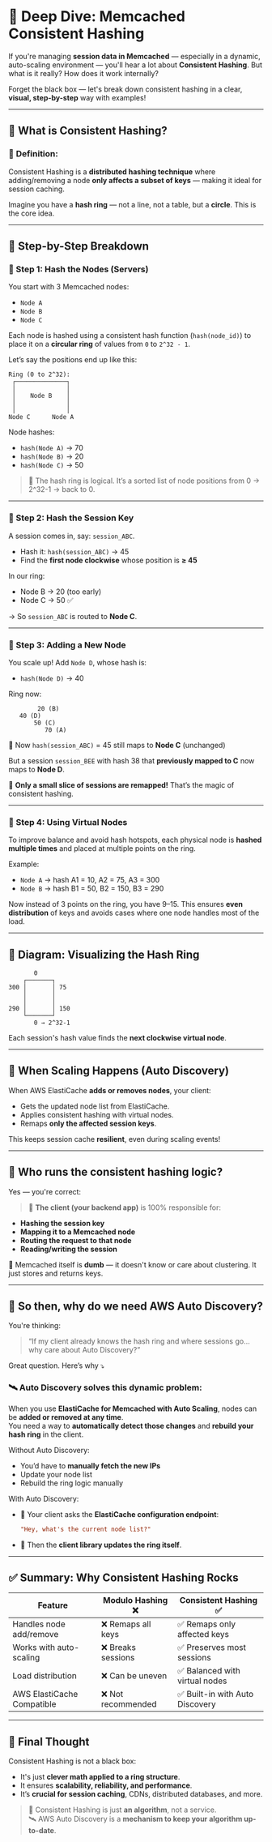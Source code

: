 # 🧠 Deep Dive: Memcached Consistent Hashing

If you're managing **session data in Memcached** — especially in a dynamic, auto-scaling environment — you'll hear a lot about **Consistent Hashing**. But what is it really? How does it work internally?

Forget the black box — let's break down consistent hashing in a clear, **visual, step-by-step** way with examples!

---

## 🔄 **What is Consistent Hashing?**

### 🔹 **Definition:**

Consistent Hashing is a **distributed hashing technique** where adding/removing a node **only affects a subset of keys** — making it ideal for session caching.

Imagine you have a **hash ring** — not a line, not a table, but a **circle**. This is the core idea.

---

## 🔁 **Step-by-Step Breakdown**

### 🎯 Step 1: Hash the Nodes (Servers)

You start with 3 Memcached nodes:

- `Node A`
- `Node B`
- `Node C`

Each node is hashed using a consistent hash function (`hash(node_id)`) to place it on a **circular ring** of values from `0` to `2^32 - 1`.

Let’s say the positions end up like this:

```text
Ring (0 to 2^32):
 ┌──────────────┐
 │              │
 │    Node B    │
 │              │
 │              │
Node C      Node A
```

Node hashes:

- `hash(Node A)` → 70
- `hash(Node B)` → 20
- `hash(Node C)` → 50

> 📎 The hash ring is logical. It’s a sorted list of node positions from 0 → 2^32-1 → back to 0.

---

### 🧩 Step 2: Hash the Session Key

A session comes in, say: `session_ABC`.

- Hash it: `hash(session_ABC)` → 45
- Find the **first node clockwise** whose position is **≥ 45**

In our ring:

- Node B → 20 (too early)
- Node C → 50 ✅

→ So `session_ABC` is routed to **Node C**.

---

### 🔁 Step 3: Adding a New Node

You scale up! Add `Node D`, whose hash is:

- `hash(Node D)` → 40

Ring now:

```text
        20 (B)
   40 (D)
       50 (C)
          70 (A)
```

🧠 Now `hash(session_ABC)` = 45 still maps to **Node C** (unchanged)

But a session `session_BEE` with hash 38 that **previously mapped to C** now maps to **Node D**.

🎉 **Only a small slice of sessions are remapped!** That’s the magic of consistent hashing.

---

### 🧠 Step 4: Using Virtual Nodes

To improve balance and avoid hash hotspots, each physical node is **hashed multiple times** and placed at multiple points on the ring.

Example:

- `Node A` → hash A1 = 10, A2 = 75, A3 = 300
- `Node B` → hash B1 = 50, B2 = 150, B3 = 290

Now instead of 3 points on the ring, you have 9–15. This ensures **even distribution** of keys and avoids cases where one node handles most of the load.

---

## 📸 Diagram: Visualizing the Hash Ring

```plaintext
       0
    ┌───────┐
300 │       │ 75
    │       │
    │       │
290 │       │ 150
    └───────┘
       0 → 2^32-1
```

Each session's hash value finds the **next clockwise virtual node**.

---

## 🔄 **When Scaling Happens (Auto Discovery)**

When AWS ElastiCache **adds or removes nodes**, your client:

- Gets the updated node list from ElastiCache.
- Applies consistent hashing with virtual nodes.
- Remaps **only the affected session keys**.

This keeps session cache **resilient**, even during scaling events!

---

## 🤔 **Who runs the consistent hashing logic?**

Yes — you're correct:

> 🔧 **The client (your backend app)** is 100% responsible for:

- **Hashing the session key**
- **Mapping it to a Memcached node**
- **Routing the request to that node**
- **Reading/writing the session**

🧠 Memcached itself is **dumb** — it doesn't know or care about clustering. It just stores and returns keys.

---

## 🧩 So then, **why do we need AWS Auto Discovery**?

You're thinking:

> “If my client already knows the hash ring and where sessions go… why care about Auto Discovery?”

Great question. Here’s why ⤵️

### 🛰️ **Auto Discovery solves this dynamic problem:**

When you use **ElastiCache for Memcached with Auto Scaling**, nodes can be **added or removed at any time**.  
You need a way to **automatically detect those changes** and **rebuild your hash ring** in the client.

Without Auto Discovery:

- You’d have to **manually fetch the new IPs**
- Update your node list
- Rebuild the ring logic manually

With Auto Discovery:

- 🔁 Your client asks the **ElastiCache configuration endpoint**:

  ```ini
  "Hey, what's the current node list?"
  ```

- 🧠 Then the **client library updates the ring itself**.

---

## ✅ **Summary: Why Consistent Hashing Rocks**

| Feature                    | Modulo Hashing ❌  | Consistent Hashing ✅           |
| -------------------------- | ------------------ | ------------------------------- |
| Handles node add/remove    | ❌ Remaps all keys | ✅ Remaps only affected keys    |
| Works with auto-scaling    | ❌ Breaks sessions | ✅ Preserves most sessions      |
| Load distribution          | ❌ Can be uneven   | ✅ Balanced with virtual nodes  |
| AWS ElastiCache Compatible | ❌ Not recommended | ✅ Built-in with Auto Discovery |

---

## 🧠 Final Thought

Consistent Hashing is not a black box:

- It's just **clever math applied to a ring structure**.
- It ensures **scalability, reliability, and performance**.
- It’s **crucial for session caching**, CDNs, distributed databases, and more.

> 🧩 Consistent Hashing is just **an algorithm**, not a service.  
> 🛰️ AWS Auto Discovery is a **mechanism to keep your algorithm up-to-date**.

